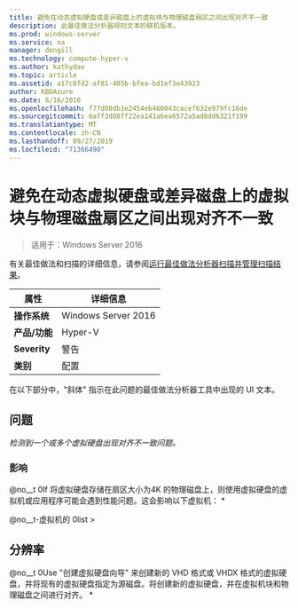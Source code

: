 ```yaml
---
title: 避免在动态虚拟硬盘或差异磁盘上的虚拟块与物理磁盘扇区之间出现对齐不一致
description: 此最佳做法分析器规则文本的联机版本。
ms.prod: windows-server
ms.service: na
manager: dongill
ms.technology: compute-hyper-v
ms.author: kathydav
ms.topic: article
ms.assetid: a17c8fd2-af81-485b-bfea-bd1ef3e43923
author: KBDAzure
ms.date: 8/16/2016
ms.openlocfilehash: f77d80db1e2454eb460043cacef632e979fc16de
ms.sourcegitcommit: 6aff3d88ff22ea141a6ea6572a5ad8dd6321f199
ms.translationtype: MT
ms.contentlocale: zh-CN
ms.lasthandoff: 09/27/2019
ms.locfileid: "71366490"
---
```

# <a name="avoid-alignment-inconsistencies-between-virtual-blocks-and-physical-disk-sectors-on-dynamic-virtual-hard-disks-or-differencing-disks"></a>避免在动态虚拟硬盘或差异磁盘上的虚拟块与物理磁盘扇区之间出现对齐不一致

>适用于：Windows Server 2016

有关最佳做法和扫描的详细信息，请参阅[运行最佳做法分析器扫描并管理扫描结果](https://go.microsoft.com/fwlink/p/?LinkID=223177)。  
  
|属性|详细信息|  
|-|-|  
|**操作系统**|Windows Server 2016|  
|**产品/功能**|Hyper-V|  
|**Severity**|警告|  
|**类别**|配置|  
  
在以下部分中，"斜体" 指示在此问题的最佳做法分析器工具中出现的 UI 文本。  
  
## <a name="issue"></a>问题  
*检测到一个或多个虚拟硬盘出现对齐不一致问题。*  
  
### <a name="impact"></a>影响  
@no__t 0If 将虚拟硬盘存储在扇区大小为4K 的物理磁盘上，则使用虚拟硬盘的虚拟机或应用程序可能会遇到性能问题。这会影响以下虚拟机： *  
  
@no__t-虚拟机的 0list >  
  
## <a name="resolution"></a>分辨率  
@no__t 0Use "创建虚拟硬盘向导" 来创建新的 VHD 格式或 VHDX 格式的虚拟硬盘，并将现有的虚拟硬盘指定为源磁盘。将创建新的虚拟硬盘，并在虚拟机块和物理磁盘之间进行对齐。 *  
  


